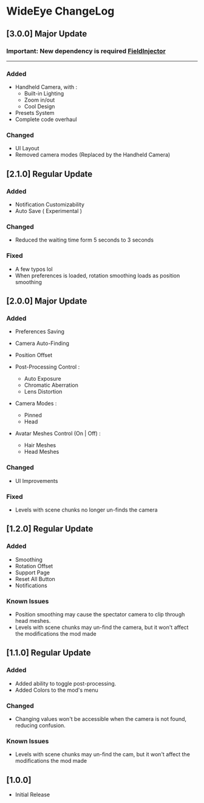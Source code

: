 ﻿
# WideEye ChangeLog

## [3.0.0] **Major Update**

### Important: New dependency is required [FieldInjector](https://thunderstore.io/c/bonelab/p/WNP78/FieldInjector/)

---
### Added
* Handheld Camera, with :
	* Built-in Lighting
	* Zoom in/out
	* Cool Design
* Presets System
* Complete code overhaul

### Changed
* UI Layout
* Removed camera modes (Replaced by the Handheld Camera)



## [2.1.0] **Regular Update**

### Added
* Notification Customizability
* Auto Save ( Experimental )


### Changed
* Reduced the waiting time form 5 seconds to 3 seconds

### Fixed
* A few typos lol
* When preferences is loaded, rotation smoothing loads as position smoothing

## [2.0.0] **Major Update**

### Added
* Preferences Saving

* Camera Auto-Finding

* Position Offset

* Post-Processing Control :
	* Auto Exposure
	* Chromatic Aberration
	* Lens Distortion

* Camera Modes :
	* Pinned
	* Head

* Avatar Meshes Control (On | Off) :
	* Hair Meshes
	* Head Meshes

### Changed
* UI Improvements

### Fixed
* Levels with scene chunks no longer un-finds the camera


## [1.2.0] **Regular Update**

### Added
* Smoothing
* Rotation Offset
* Support Page
* Reset All Button
* Notifications

### Known Issues
* Position smoothing may cause the spectator camera to clip through head meshes.
* Levels with scene chunks may un-find the camera, but it won't affect the modifications the mod made

## [1.1.0] **Regular Update**

### Added
* Added ability to toggle post-processing.
* Added Colors to the mod's menu

### Changed
* Changing values won't be accessible when the camera is not found, reducing confusion.

### Known Issues
* Levels with scene chunks may un-find the cam, but it won't affect the modifications the mod made


## [1.0.0]

* Initial Release
